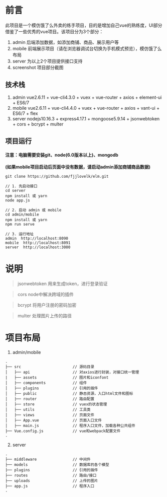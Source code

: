 # 前言

此项目是一个模仿饿了么外卖的练手项目，目的是增加自己vue的熟练度，UI部分借鉴了一些优秀的vue项目。该项目分为3个部分：

1. admin	后端添加数据，如添加商铺、商品、展示用户等
2. mobile   前端展示项目（请在浏览器调试台切换为手机模式预览），模仿饿了么布局
3. server    为以上2个项目提供接口支持
4. screenshot   项目部分截图

## 技术栈

1. admin	vue2.6.11 + vue-cli4.3.0 + vuex + vue-router + axios + element-ui + ES6/7
2. mobile   vue2.6.11 + vue-cli4.4.0 + vuex + vue-router + axios + vant-ui + ES6/7 + flex
3. server    nodejs10.16.3 + express4.17.1 + mongoose5.9.14 + jsonwebtoken + cors + bcrypt + multer

## 项目运行

#### 注意：电脑需要安装git、node(6.0版本以上)、mongodb

**(如果mobile项目启动后页面中没有数据，请启动admin添加商铺商品数据)**

```shell
git clone https://github.com/fjjlovelk/elm.git 

// 1. 先启动接口
cd server
npm install 或 yarn
node app.js

// 2. 启动 admin 或 mobile
cd admin/mobile
npm install 或 yarn
npm run serve

// 3. 运行地址
admin  http://localhost:8090
mobile  http://localhost:8091
server  http://localhost:3000

```
# 说明

>  jsonwebtoken	用来生成token，进行登录验证

>  cors	node中解决跨域的插件

>  bcrypt	将用户注册的密码加密

>  multer	处理图片上传的路径



# 项目布局

1. admin/mobile

```
.
├── src                       // 源码目录
│   ├── api                   // 对axios进行封装，对接口统一管理
|   ├──	assets                // 图片和iconfont
│   ├── components            // 组件
│   ├── plugins               // 引用的插件
│   ├── public                // 静态资源，入口html文件和图标
│   ├── router                // 路由配置
│   ├── store                 // vuex的状态管理
│   ├── utils                 // 工具类
│   ├── views                 // 页面文件
│   ├── App.vue               // 页面入口文件
│   ├── main.js               // 程序入口文件，加载各种公共组件
├── Vue.config.js             // vue和webpack配置文件
.
```

2. server

```
.
├── middleware                // 中间件
├── models                    // 数据库的各个模型
├── plugins                   // 引用的插件
├── routes                    // 路由/接口
├── uploads                   // 上传的图片
├── app.js                    // 程序入口
.
```

